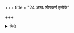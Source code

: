 +++
title = "24 अश्वः शोणकर्ण इत्येके"

+++

<details><summary>थिते</summary>

अश्वः शोणकर्ण इत्येके २४
</details>
